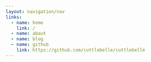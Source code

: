 ```yaml
---
layout: navigation/nav
links:
  - name: home
    link: /
  - name: about
  - name: blog
  - name: github
    link: https://github.com/cuttlebelle/cuttlebelle
---
```

